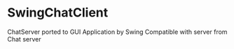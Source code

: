 # SwingChatClient
ChatServer ported to GUI Application by Swing
Compatible with server from Chat server
